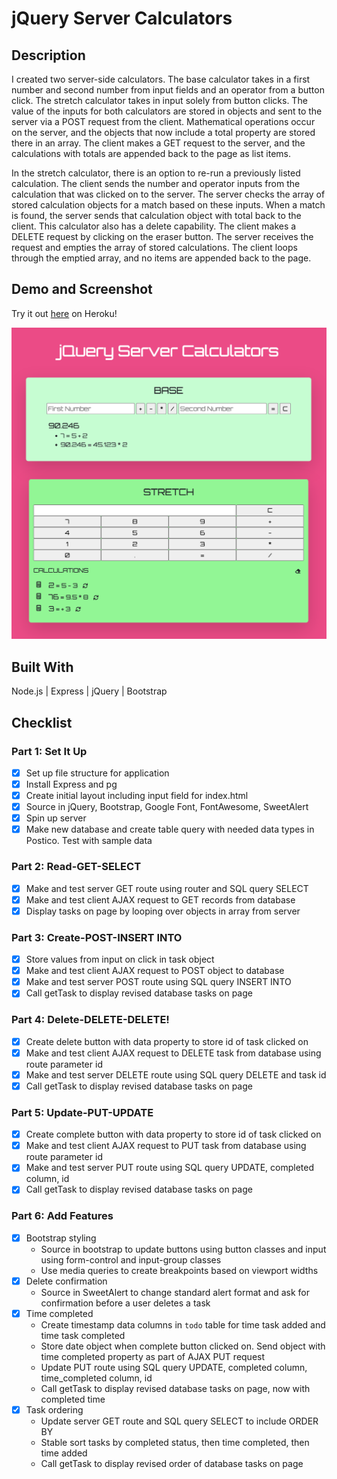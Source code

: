 # jQuery Server Calculators

## Description

I created two server-side calculators. The base calculator takes in a first number and second number from input fields and an operator from a button click. The stretch calculator takes in input solely from button clicks. The value of the inputs for both calculators are stored in objects and sent to the server via a POST request from the client. Mathematical operations occur on the server, and the objects that now include a total property are stored there in an array. The client makes a GET request to the server, and the calculations with totals are appended back to the page as list items.

In the stretch calculator, there is an option to re-run a previously listed calculation. The client sends the number and operator inputs from the calculation that was clicked on to the server. The server checks the array of stored calculation objects for a match based on these inputs. When a match is found, the server sends that calculation object with total back to the client. This calculator also has a delete capability. The client makes a DELETE request by clicking on the eraser button. The server receives the request and empties the array of stored calculations. The client loops through the emptied array, and no items are appended back to the page. 

## Demo and Screenshot

Try it out [here](https://agile-plateau-17369.herokuapp.com/) on Heroku!

![calculators](images/jQueryServerCalculators.png)

## Built With

Node.js | Express | jQuery | Bootstrap 

## Checklist

### Part 1: Set It Up
- [X] Set up file structure for application
- [X] Install Express and pg
- [X] Create initial layout including input field for index.html 
- [X] Source in jQuery, Bootstrap, Google Font, FontAwesome, SweetAlert
- [X] Spin up server
- [X] Make new database and create table query with needed data types in Postico. Test with sample data

### Part 2: Read-GET-SELECT
- [X] Make and test server GET route using router and SQL query SELECT
- [X] Make and test client AJAX request to GET records from database
- [X] Display tasks on page by looping over objects in array from server

### Part 3: Create-POST-INSERT INTO
- [X] Store values from input on click in task object
- [X] Make and test client AJAX request to POST object to database
- [X] Make and test server POST route using SQL query INSERT INTO
- [X] Call getTask to display revised database tasks on page

### Part 4: Delete-DELETE-DELETE!
- [X] Create delete button with data property to store id of task clicked on
- [X] Make and test client AJAX request to DELETE task from database using route parameter id
- [X] Make and test server DELETE route using SQL query DELETE and task id 
- [X] Call getTask to display revised database tasks on page

### Part 5: Update-PUT-UPDATE
- [X] Create complete button with data property to store id of task clicked on
- [X] Make and test client AJAX request to PUT task from database using route parameter id
- [X] Make and test server PUT route using SQL query UPDATE, completed column, id
- [X] Call getTask to display revised database tasks on page

### Part 6: Add Features
- [X] Bootstrap styling
    - Source in bootstrap to update buttons using button classes and input using form-control and input-group classes
    - Use media queries to create breakpoints based on viewport widths
- [X] Delete confirmation
    - Source in SweetAlert to change standard alert format and ask for confirmation before a user deletes a task
- [X] Time completed
    - Create timestamp data columns in `todo` table for time task added and time task completed
    - Store date object when complete button clicked on. Send object with time completed property as part of AJAX PUT request
    - Update PUT route using SQL query UPDATE, completed column, time_completed column, id
    - Call getTask to display revised database tasks on page, now with completed time
- [X] Task ordering
    - Update server GET route and SQL query SELECT to include ORDER BY
    - Stable sort tasks by completed status, then time completed, then time added
    - Call getTask to display revised order of database tasks on page